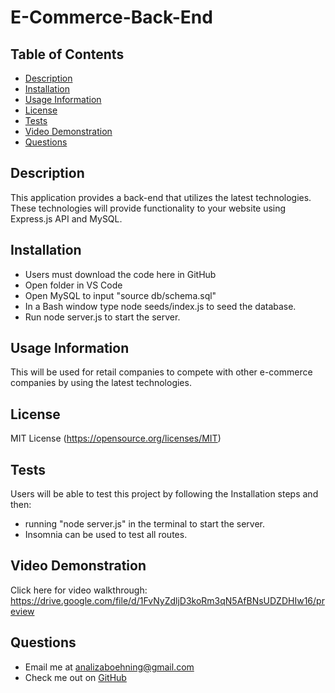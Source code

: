 # E-Commerce-Back-End

## Table of Contents
  - [Description](#description)
  - [Installation](#install)
  - [Usage Information](#usage)
  - [License](#license)
  - [Tests](#test)
  - [Video Demonstration](#videodemo)
  - [Questions](#questions)

 ## Description
 This application provides a back-end that utilizes the latest technologies. These technologies will provide functionality to your website using Express.js API and MySQL. 

 ## Installation
  - Users must download the code here in GitHub 
  - Open folder in VS Code
  - Open MySQL to input "source db/schema.sql"
  - In a Bash window type node seeds/index.js to seed the database.
  - Run node server.js to start the server.

  ## Usage Information
  This will be used for retail companies to compete with other e-commerce companies by using the latest technologies.

  ## License
  MIT License
  (https://opensource.org/licenses/MIT)

  ## Tests
  Users will be able to test this project by following the Installation steps and then:
  - running "node server.js" in the terminal to start the server.
  - Insomnia can be used to test all routes.

  ## Video Demonstration
  Click here for video walkthrough: https://drive.google.com/file/d/1FvNyZdljD3koRm3qN5AfBNsUDZDHIw16/preview
  
 ## Questions
  - Email me at <analizaboehning@gmail.com>
  - Check me out on [GitHub](https://github.com/analizajb)

 
